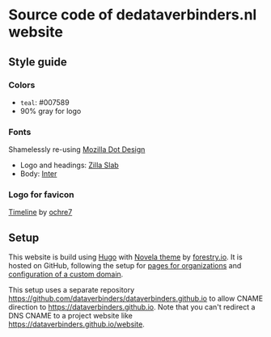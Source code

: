 #  Source code of dedataverbinders.nl website

## Style guide
### Colors
- `teal`: #007589
- 90% gray for logo

### Fonts
Shamelessly re-using [Mozilla Dot Design](https://mozilla.design/firefox/)

- Logo and headings: [Zilla Slab](https://fonts.google.com/specimen/Zilla+Slab)
- Body: [Inter](https://fonts.google.com/specimen/Inter)

### Logo for favicon
[Timeline](https://thenounproject.com/search/?q=timeline&i=3087192) by [ochre7](https://thenounproject.com/ochre7/)


## Setup

This website is build using [Hugo](https://gohugo.io/) with [Novela theme](https://github.com/forestryio/hugo-theme-novela) by [forestry.io](https://forestry.io/). It is hosted on GitHub, following the setup for [pages for organizations](https://gohugo.io/hosting-and-deployment/hosting-on-github/) and [configuration of a custom domain](https://docs.github.com/en/free-pro-team@latest/github/working-with-github-pages/configuring-a-custom-domain-for-your-github-pages-site).

This setup uses a separate repository https://github.com/dataverbinders/dataverbinders.github.io to allow CNAME direction to https://dataverbinders.github.io. Note that you can't redirect a DNS CNAME to a project website like https://dataverbinders.github.io/website.

